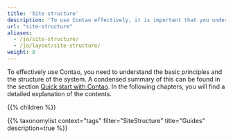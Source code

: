 ```yaml
---
title: 'Site structure'
description: 'To use Contao effectively, it is important that you understand the basic principles and the structure of the system.'
url: "site-structure"
aliases:
  - /ja/site-structure/
  - /ja/layout/site-structure/
weight: 8
---
```


To effectively use Contao, you need to understand the basic principles and the structure of the system. A condensed 
summary of this can be found in the section [Quick start with Contao](/ja/introduction/contao-quickstart/). In the following chapters, you will find a 
detailed explanation of the contents.

{{% children %}}

{{% taxonomylist context="tags" filter="SiteStructure" title="Guides" description=true %}}
